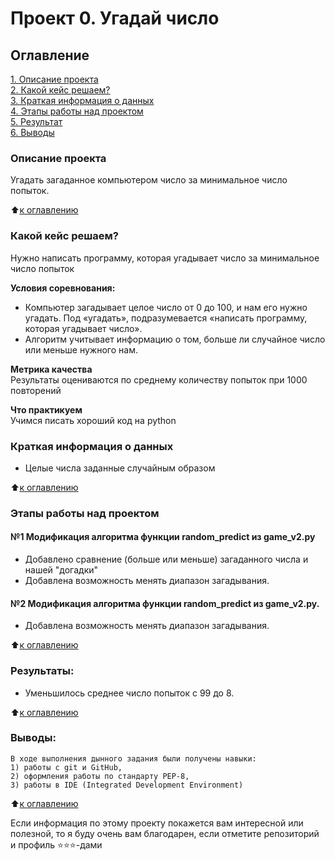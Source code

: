 # Проект 0. Угадай число

## Оглавление  
[1. Описание проекта](.README.md#Описание-проекта)  
[2. Какой кейс решаем?](.README.md#Какой-кейс-решаем)  
[3. Краткая информация о данных](.README.md#Краткая-информация-о-данных)  
[4. Этапы работы над проектом](.README.md#Этапы-работы-над-проектом)  
[5. Результат](.README.md#Результат)    
[6. Выводы](.README.md#Выводы) 

### Описание проекта    
Угадать загаданное компьютером число за минимальное число попыток.

:arrow_up:[к оглавлению](_)


### Какой кейс решаем?    
Нужно написать программу, которая угадывает число за минимальное число попыток

**Условия соревнования:**  
- Компьютер загадывает целое число от 0 до 100, и нам его нужно угадать. Под «угадать», подразумевается «написать программу, которая угадывает число».
- Алгоритм учитывает информацию о том, больше ли случайное число или меньше нужного нам.

**Метрика качества**     
Результаты оцениваются по среднему количеству попыток при 1000 повторений

**Что практикуем**     
Учимся писать хороший код на python


### Краткая информация о данных
* Целые числа заданные случайным образом
  
:arrow_up:[к оглавлению](.README.md#Оглавление)


### Этапы работы над проектом  
 #### №1 Модификация алгоритма функции random_predict из game_v2.py 
 * Добавлено сравнение (больше или меньше) загаданного числа и нашей "догадки"
 * Добавлена возможность менять диапазон загадывания.
 #### №2 Модификация алгоритма функции random_predict из game_v2.py.
 * Добавлена возможность менять диапазон загадывания.

:arrow_up:[к оглавлению](.README.md#Оглавление)


### Результаты:  
* Уменьшилось среднее число попыток с 99 до 8.

:arrow_up:[к оглавлению](.README.md#Оглавление)


### Выводы:  
    В ходе выполнения дынного задания были получены навыки:
    1) работы с git и GitHub,
    2) оформления работы по стандарту PEP-8,
    3) работы в IDE (Integrated Development Environment)

:arrow_up:[к оглавлению](.README.md#Оглавление)


Если информация по этому проекту покажется вам интересной или полезной, то я буду очень вам благодарен, если отметите репозиторий и профиль ⭐️⭐️⭐️-дами